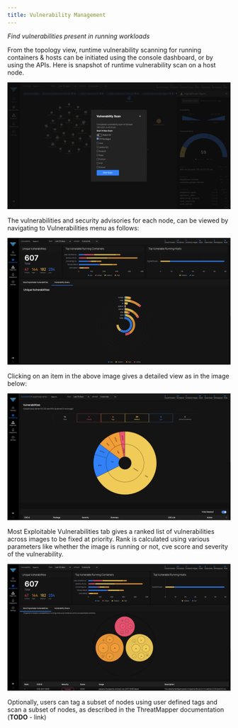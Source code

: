 ```yaml
---
title: Vulnerability Management
---
```


*Find vulnerabilities present in running workloads*

From the topology view, runtime vulnerability scanning for running containers & hosts can be initiated using the console dashboard, or by using the APIs. Here is snapshot of runtime vulnerability scan on a host node.

![Host Vulnerabilities](../img/DF_Vulnerability1.png)

The vulnerabilities and security advisories for each node, can be viewed by navigating to Vulnerabilities menu as follows:

![Node Vulnerabilities](../img/DF_Vulnerability2.png)

Clicking on an item in the above image gives a detailed view as in the image below:

![Detailed Reports](../img/DF_Vulnerability3.png)

Most Exploitable Vulnerabilities tab gives a ranked list of vulnerabilities across images to be fixed at priority. Rank is calculated using various parameters like whether the image is running or not, cve score and severity of the vulnerability.

![Most Exploitable Vulnerabilities](../img/DF_MostExploitableVulnerabilities.png)


Optionally, users can tag a subset of nodes using user defined tags and scan a subset of nodes, as described in the ThreatMapper documentation (**TODO** - link)
